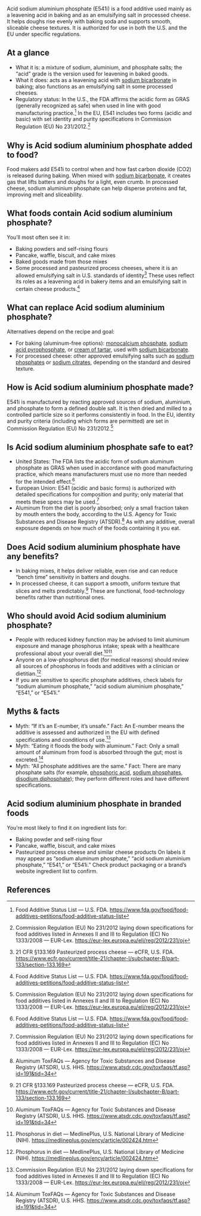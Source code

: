Acid sodium aluminium phosphate (E541i) is a food additive used mainly as a leavening acid in baking and as an emulsifying salt in processed cheese. It helps doughs rise evenly with baking soda and supports smooth, sliceable cheese textures. It is authorized for use in both the U.S. and the EU under specific regulations.

<!--more-->

## At a glance
- What it is: a mixture of sodium, aluminium, and phosphate salts; the “acid” grade is the version used for leavening in baked goods.
- What it does: acts as a leavening acid with [sodium bicarbonate](/e500ii-sodium-bicarbonate) in baking; also functions as an emulsifying salt in some processed cheeses.
- Regulatory status: In the U.S., the FDA affirms the acidic form as GRAS (generally recognized as safe) when used in line with good manufacturing practice.[^1] In the EU, E541 includes two forms (acidic and basic) with set identity and purity specifications in Commission Regulation (EU) No 231/2012.[^2]

## Why is Acid sodium aluminium phosphate added to food?
Food makers add E541i to control when and how fast carbon dioxide (CO2) is released during baking. When mixed with [sodium bicarbonate](/e500ii-sodium-bicarbonate), it creates gas that lifts batters and doughs for a light, even crumb. In processed cheese, sodium aluminium phosphate can help disperse proteins and fat, improving melt and sliceability.

## What foods contain Acid sodium aluminium phosphate?
You’ll most often see it in:
- Baking powders and self-rising flours
- Pancake, waffle, biscuit, and cake mixes
- Baked goods made from those mixes
- Some processed and pasteurized process cheeses, where it is an allowed emulsifying salt in U.S. standards of identity[^3]
These uses reflect its roles as a leavening acid in bakery items and an emulsifying salt in certain cheese products.[^1]

## What can replace Acid sodium aluminium phosphate?
Alternatives depend on the recipe and goal:
- For baking (aluminum-free options): [monocalcium phosphate](/e341i-monocalcium-phosphate), [sodium acid pyrophosphate](/e450i-disodium-diphosphate), or [cream of tartar](/e336i-monopotassium-tartrate), used with [sodium bicarbonate](/e500ii-sodium-bicarbonate).
- For processed cheese: other approved emulsifying salts such as [sodium phosphates](/e339-sodium-phosphates) or [sodium citrates](/e331-sodium-citrates), depending on the standard and desired texture.

## How is Acid sodium aluminium phosphate made?
E541i is manufactured by reacting approved sources of sodium, aluminium, and phosphate to form a defined double salt. It is then dried and milled to a controlled particle size so it performs consistently in food. In the EU, identity and purity criteria (including which forms are permitted) are set in Commission Regulation (EU) No 231/2012.[^2]

## Is Acid sodium aluminium phosphate safe to eat?
- United States: The FDA lists the acidic form of sodium aluminum phosphate as GRAS when used in accordance with good manufacturing practice, which means manufacturers must use no more than needed for the intended effect.[^1]
- European Union: E541 (acidic and basic forms) is authorized with detailed specifications for composition and purity; only material that meets these specs may be used.[^2]
- Aluminum from the diet is poorly absorbed; only a small fraction taken by mouth enters the body, according to the U.S. Agency for Toxic Substances and Disease Registry (ATSDR).[^4] As with any additive, overall exposure depends on how much of the foods containing it you eat.

## Does Acid sodium aluminium phosphate have any benefits?
- In baking mixes, it helps deliver reliable, even rise and can reduce “bench time” sensitivity in batters and doughs.
- In processed cheese, it can support a smooth, uniform texture that slices and melts predictably.[^3]
These are functional, food-technology benefits rather than nutritional ones.

## Who should avoid Acid sodium aluminium phosphate?
- People with reduced kidney function may be advised to limit aluminum exposure and manage phosphorus intake; speak with a healthcare professional about your overall diet.[^4][^5]
- Anyone on a low-phosphorus diet (for medical reasons) should review all sources of phosphorus in foods and additives with a clinician or dietitian.[^5]
- If you are sensitive to specific phosphate additives, check labels for “sodium aluminum phosphate,” “acid sodium aluminium phosphate,” “E541,” or “E541i.”

## Myths & facts
- Myth: “If it’s an E-number, it’s unsafe.” Fact: An E-number means the additive is assessed and authorized in the EU with defined specifications and conditions of use.[^2]
- Myth: “Eating it floods the body with aluminum.” Fact: Only a small amount of aluminum from food is absorbed through the gut; most is excreted.[^4]
- Myth: “All phosphate additives are the same.” Fact: There are many phosphate salts (for example, [phosphoric acid](/e338-phosphoric-acid), [sodium phosphates](/e339-sodium-phosphates), [disodium diphosphate](/e450i-disodium-diphosphate)); they perform different roles and have different specifications.

## Acid sodium aluminium phosphate in branded foods
You’re most likely to find it on ingredient lists for:
- Baking powder and self-rising flour
- Pancake, waffle, biscuit, and cake mixes
- Pasteurized process cheese and similar cheese products
On labels it may appear as “sodium aluminum phosphate,” “acid sodium aluminium phosphate,” “E541,” or “E541i.” Check product packaging or a brand’s website ingredient list to confirm.

## References
[^1]: Food Additive Status List — U.S. FDA. https://www.fda.gov/food/food-additives-petitions/food-additive-status-list
[^2]: Commission Regulation (EU) No 231/2012 laying down specifications for food additives listed in Annexes II and III to Regulation (EC) No 1333/2008 — EUR-Lex. https://eur-lex.europa.eu/eli/reg/2012/231/oj
[^3]: 21 CFR §133.169 Pasteurized process cheese — eCFR, U.S. FDA. https://www.ecfr.gov/current/title-21/chapter-I/subchapter-B/part-133/section-133.169
[^4]: Aluminum ToxFAQs — Agency for Toxic Substances and Disease Registry (ATSDR), U.S. HHS. https://www.atsdr.cdc.gov/toxfaqs/tf.asp?id=191&tid=34
[^5]: Phosphorus in diet — MedlinePlus, U.S. National Library of Medicine (NIH). https://medlineplus.gov/ency/article/002424.htm
